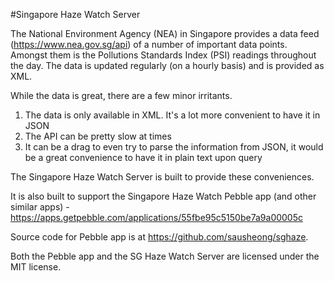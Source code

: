 #Singapore Haze Watch Server

The National Environment Agency (NEA) in Singapore provides a data feed (https://www.nea.gov.sg/api) of a number of important data points. Amongst them is the Pollutions Standards Index (PSI) readings throughout the day. The data is updated regularly (on a hourly basis) and is provided as XML.

While the data is great, there are a few minor irritants. 

1. The data is only available in XML. It's a lot more convenient to have it in JSON
2. The API can be pretty slow at times
3. It can be a drag to even try to parse the information from JSON, it would be a great convenience to have it in plain text upon query

The Singapore Haze Watch Server is built to provide these conveniences.

It is also built to support the Singapore Haze Watch Pebble app (and other similar apps) - https://apps.getpebble.com/applications/55fbe95c5150be7a9a00005c

Source code for Pebble app is at https://github.com/sausheong/sghaze.

Both the Pebble app and the SG Haze Watch Server are licensed under the MIT license. 